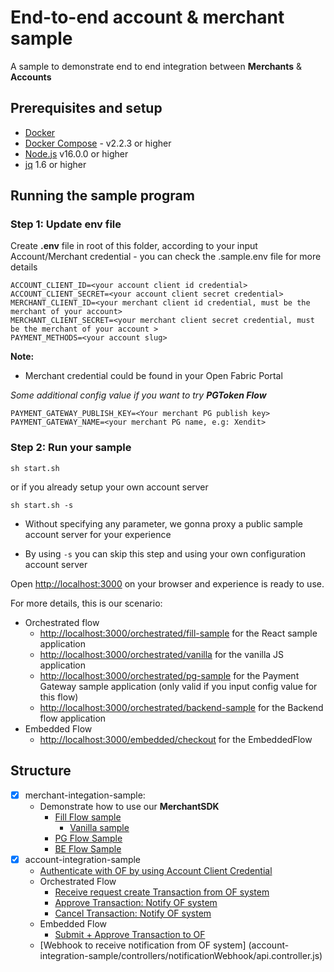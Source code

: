 # End-to-end account & merchant sample

A sample to demonstrate end to end integration between ****Merchants**** & ****Accounts****

## Prerequisites and setup

* [Docker](https://www.docker.com/products/overview)
* [Docker Compose](https://docs.docker.com/compose/overview/) - v2.2.3 or higher
* [Node.js](https://nodejs.org/en/) v16.0.0 or higher
* [jq](https://stedolan.github.io/jq/) 1.6 or higher

## Running the sample program

### Step 1: Update env file

Create **.env** file in root of this folder, according to your input Account/Merchant credential - you can check the .sample.env file for more details

```shell
ACCOUNT_CLIENT_ID=<your account client id credential>
ACCOUNT_CLIENT_SECRET=<your account client secret credential>
MERCHANT_CLIENT_ID=<your merchant client id credential, must be the merchant of your account>
MERCHANT_CLIENT_SECRET=<your merchant client secret credential, must be the merchant of your account >
PAYMENT_METHODS=<your account slug>
```

**Note:**

* Merchant credential could be found in your Open Fabric Portal

*Some additional config value if you want to try ***PGToken Flow****

```shell
PAYMENT_GATEWAY_PUBLISH_KEY=<Your merchant PG publish key>
PAYMENT_GATEWAY_NAME=<your merchant PG name, e.g: Xendit>
```

### Step 2: Run your sample

```shell
sh start.sh
```

or if you already setup your own account server

```shell
sh start.sh -s
```

* Without specifying any parameter, we gonna proxy a public sample account server for your experience

* By using `-s` you can skip this step and using your own configuration account server

Open <http://localhost:3000> on your browser and experience is ready to use.

For more details, this is our scenario:

* Orchestrated flow
  * [http://localhost:3000/orchestrated/fill-sample](http://localhost:3000/orchestrated/fill-sample) for the React sample application
  * [http://localhost:3000/orchestrated/vanilla](http://localhost:3000/orchestrated/vanilla) for the vanilla JS application
  * [http://localhost:3000/orchestrated/pg-sample](http://localhost:3000/orchestrated/pg-sample) for the Payment Gateway sample application (only valid if you input config value for this flow)
  * [http://localhost:3000/orchestrated/backend-sample](http://localhost:3000/orchestrated/backend-sample) for the Backend flow application
* Embedded Flow
  * [http://localhost:3000/embedded/checkout](http://localhost:3000/embedded/checkout) for the EmbeddedFlow

## Structure

* [x] merchant-integation-sample:
  * Demonstrate how to use our **MerchantSDK** 
    * [Fill Flow sample](merchant-integration-sample/components/FillSample.tsx) 
      * [Vanilla sample](merchant-integration-sample/public/vanilla.html)
    * [PG Flow Sample](merchant-integration-sample/components/PGSample.tsx)
    * [BE Flow Sample](merchant-integration-samples/frontend-sample/src/BackendSample.tsx)
* [x] account-integration-sample
  * [Authenticate with OF by using Account Client Credential](account-integration-sample/services/auth.js)
  * Orchestrated Flow
    * [Receive request create Transaction from OF system](account-integration-sample/services/of-transactions/createTransaction.js)
    * [Approve Transaction: Notify OF system](account-integration-sample/services/of-transactions/approveTransaction.js)
    * [Cancel Transaction: Notify OF system](account-integration-sample/services/of-transactions/cancelTransaction.js)
  * Embedded Flow
    * [Submit + Approve Transaction to OF](account-integration-sample/services/of-transactions/createTransactions_embedded.js)
  * [Webhook to receive notification from OF system] (account-integration-sample/controllers/notificationWebhook/api.controller.js)
